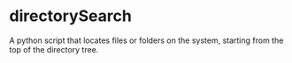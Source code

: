 # directorySearch
A python script that locates files or folders on the system, starting from the top of the directory tree. 
